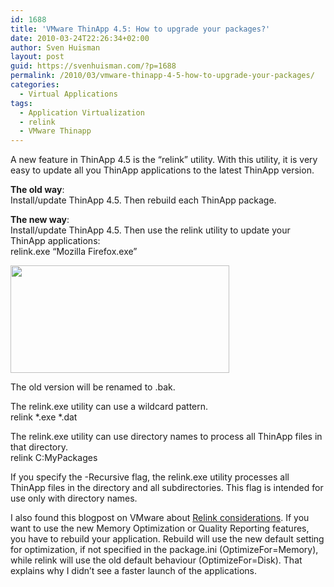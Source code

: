 ```yaml
---
id: 1688
title: 'VMware ThinApp 4.5: How to upgrade your packages?'
date: 2010-03-24T22:26:34+02:00
author: Sven Huisman
layout: post
guid: https://svenhuisman.com/?p=1688
permalink: /2010/03/vmware-thinapp-4-5-how-to-upgrade-your-packages/
categories:
  - Virtual Applications
tags:
  - Application Virtualization
  - relink
  - VMware Thinapp
---
```

A new feature in ThinApp 4.5 is the &#8220;relink&#8221; utility. With this utility, it is very easy to update all you ThinApp applications to the latest ThinApp version.

**The old way**:  
Install/update ThinApp 4.5. Then rebuild each ThinApp package.

**The new way**:  
Install/update ThinApp 4.5. Then use the relink utility to update your ThinApp applications:  
relink.exe &#8220;Mozilla Firefox.exe&#8221;

[<img class="aligncenter size-medium wp-image-1689" title="Relink-thinApp45" src="https://svenhuisman.com/wp-content/uploads/2010/03/Relink-thinApp45-350x172.png" alt="" width="350" height="172" srcset="https://svenhuisman.com/wp-content/uploads/2010/03/Relink-thinApp45-350x172.png 350w, https://svenhuisman.com/wp-content/uploads/2010/03/Relink-thinApp45.png 668w" sizes="(max-width: 350px) 100vw, 350px" />](https://svenhuisman.com/wp-content/uploads/2010/03/Relink-thinApp45.png)

The old version will be renamed to .bak.<!--more-->

The relink.exe utility can use a wildcard pattern.  
relink \*.exe \*.dat

The relink.exe utility can use directory names to process all ThinApp files in that directory.  
relink C:MyPackages

If you specify the -Recursive flag, the relink.exe utility processes all ThinApp files in the directory and all subdirectories. This flag is intended for use only with directory names.

I also found this blogpost on VMware about <a title="Relink considerations" href="https://blogs.vmware.com/thinapp/2010/03/relink-considerations.html" target="_blank">Relink considerations</a>. If you want to use the new Memory Optimization or Quality Reporting features, you have to rebuild your application. Rebuild will use the new default setting for optimization, if not specified in the package.ini (OptimizeFor=Memory), while relink will use the old default behaviour (OptimizeFor=Disk). That explains why I didn&#8217;t see a faster launch of the applications.